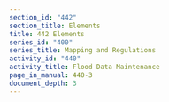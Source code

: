 ```yaml
---
section_id: "442"
section_title: Elements
title: 442 Elements
series_id: "400"
series_title: Mapping and Regulations
activity_id: "440"
activity_title: Flood Data Maintenance
page_in_manual: 440-3
document_depth: 3
---
```


